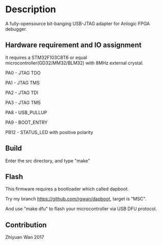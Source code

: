 Description
======

A fully-opensource bit-banging USB-JTAG adapter for Anlogic FPGA debugger.

Hardware requirement and IO assignment
--------------

It requires a STM32F103C8T6 or equal microcontroller(GD32/MM32/BLM32) with 8MHz external crystal.

PA0 - JTAG TDO

PA1 - JTAG TMS

PA2 - JTAG TDI

PA3 - JTAG TMS

PA8  - USB_PULLUP

PA9  - BOOT_ENTRY

PB12 - STATUS_LED with positive polarity

Build
--------------

Enter the src directory, and type "make"

Flash
--------------

This firmware requires a bootloader which called dapboot.

Try my branch https://github.com/rgwan/dapboot, target is "MSC".

And use "make dfu" to flash your microcontroller via USB DFU protocol.

Contribution
--------------

Zhiyuan Wan 2017
